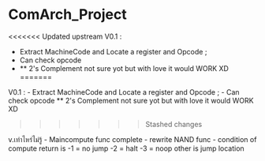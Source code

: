 # ComArch_Project
<<<<<<< Updated upstream
V0.1 :
  - Extract MachineCode and Locate a register and Opcode ;
  - Can check opcode
  - ** 2's Complement not sure yot but with love it would WORK XD
=======

V0.1 :
    - Extract MachineCode and Locate a register and Opcode ;
    - Can check opcode
    ** 2's Complement not sure yot but with love it would WORK XD
>>>>>>> Stashed changes


v.เท่าไหร่ไม่รู้
    - Maincompute func complete
    - rewrite NAND func
    - condition of compute return is -1 = no jump
                                     -2 = halt
                                     -3 = noop 
                                     other is jump location
         

